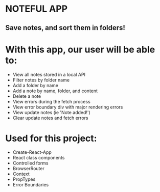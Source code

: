 # NOTEFUL APP

## Save notes, and sort them in folders!

# With this app, our user will be able to:

- View all notes stored in a local API
- Filter notes by folder name
- Add a folder by name
- Add a note by name, folder, and content
- Delete a note
- View errors during the fetch process
- View error boundary div with major rendering errors
- View update notes (ie 'Note added!')
- Clear update notes and fetch errors


# Used for this project:

- Create-React-App
- React class components
- Controlled forms
- BrowserRouter
- Context
- PropTypes
- Error Boundaries